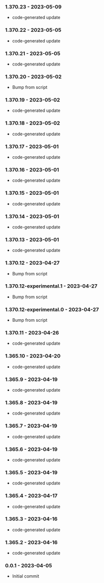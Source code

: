 ### 1.370.23 - 2023-05-09

- code-generated update

### 1.370.22 - 2023-05-05

- code-generated update

### 1.370.21 - 2023-05-05

- code-generated update

### 1.370.20 - 2023-05-02

- Bump from script

### 1.370.19 - 2023-05-02

- code-generated update

### 1.370.18 - 2023-05-02

- code-generated update

### 1.370.17 - 2023-05-01

- code-generated update

### 1.370.16 - 2023-05-01

- code-generated update

### 1.370.15 - 2023-05-01

- code-generated update

### 1.370.14 - 2023-05-01

- code-generated update

### 1.370.13 - 2023-05-01

- code-generated update

### 1.370.12 - 2023-04-27

- Bump from script

### 1.370.12-experimental.1 - 2023-04-27

- Bump from script

### 1.370.12-experimental.0 - 2023-04-27

- Bump from script

### 1.370.11 - 2023-04-26

- code-generated update

### 1.365.10 - 2023-04-20

- code-generated update

### 1.365.9 - 2023-04-19

- code-generated update

### 1.365.8 - 2023-04-19

- code-generated update

### 1.365.7 - 2023-04-19

- code-generated update

### 1.365.6 - 2023-04-19

- code-generated update

### 1.365.5 - 2023-04-19

- code-generated update

### 1.365.4 - 2023-04-17

- code-generated update

### 1.365.3 - 2023-04-16

- code-generated update

### 1.365.2 - 2023-04-16

- code-generated update

### 0.0.1 - 2023-04-05

- Initial commit